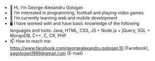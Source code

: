 - 👋 Hi, I’m George-Alexandru Gologan
- 👀 I’m interested in programming, football and playing video games
- 🌱 I’m currently learning web and mobile development
- 🖥️ I have worked with and have basic knowledge of the following languages and tools: Java, HTML, CSS, JS + Node.js + jQuery, SQL + MongoDB, C++, C, C#, PHP
- 📫 How to reach me: https://www.facebook.com/georgealexandru.gologan.10 (Facebook), aggologan1999@gmail.com (E-mail)
